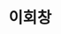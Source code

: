 ---
layout: hubs
key: Q496509
title: 이회창
name: 이회창
image: http://commons.wikimedia.org/wiki/Special:FilePath/Lee%20Hoi-chang%20%282010%29.jpg
description: 대한민국의 전 정치인.
score: 0.00017768564448063966
degree: 5
---
